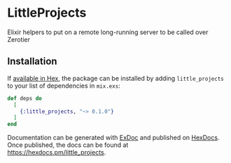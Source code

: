 # LittleProjects

Elixir helpers to put on a remote long-running server to be called over Zerotier

## Installation

If [available in Hex](https://hex.pm/docs/publish), the package can be installed
by adding `little_projects` to your list of dependencies in `mix.exs`:

```elixir
def deps do
  [
    {:little_projects, "~> 0.1.0"}
  ]
end
```

Documentation can be generated with [ExDoc](https://github.com/elixir-lang/ex_doc)
and published on [HexDocs](https://hexdocs.pm). Once published, the docs can
be found at <https://hexdocs.pm/little_projects>.


